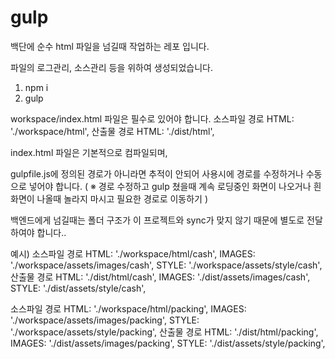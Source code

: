 # gulp
백단에 순수 html 파일을 넘길때 작업하는 레포 입니다.

파일의 로그관리, 소스관리 등을 위하여 생성되었습니다.

1. npm i
2. gulp 

workspace/index.html 파일은 필수로 있어야 합니다.
소스파일 경로 HTML: './workspace/html',
산출물 경로 HTML: './dist/html',

index.html 파일은 기본적으로 컴파일되며, 

gulpfile.js에 정의된 경로가 아니라면 추적이 안되어 사용시에 경로를 수정하거나 
수동으로 넣어야 합니다. 
( ※ 경로 수정하고 gulp 쳤을때 계속 로딩중인 화면이 나오거나 흰화면이 나올때 놀라지 마시고 필요한 경로로 이동하기 )

백엔드에게 넘길때는 폴더 구조가 이 프로젝트와 sync가 맞지 않기 때문에 별도로 전달하여야 합니다..

예시)
소스파일 경로
HTML: './workspace/html/cash',
IMAGES: './workspace/assets/images/cash',
STYLE: './workspace/assets/style/cash',
산출물 경로
HTML: './dist/html/cash',
IMAGES: './dist/assets/images/cash',
STYLE: './dist/assets/style/cash',

소스파일 경로
HTML: './workspace/html/packing',
IMAGES: './workspace/assets/images/packing',
STYLE: './workspace/assets/style/packing',
산출물 경로
HTML: './dist/html/packing',
IMAGES: './dist/assets/images/packing',
STYLE: './dist/assets/style/packing',
